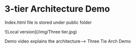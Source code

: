 # 3-tier Architecture Demo

Index.html file is stored under public folder

![Local version](/img/Three tier.jpg)

Demo video explains the architecture--> Three Tie Arch Demo
